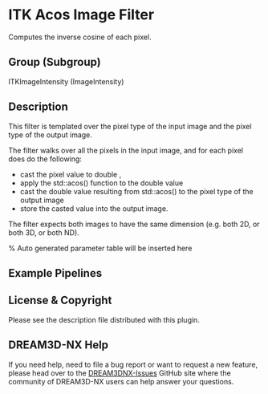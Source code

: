 # ITK Acos Image Filter

Computes the inverse cosine of each pixel.

## Group (Subgroup)

ITKImageIntensity (ImageIntensity)

## Description

This filter is templated over the pixel type of the input image and the pixel type of the output image.

The filter walks over all the pixels in the input image, and for each pixel does do the following:

- cast the pixel value to double ,
- apply the std::acos() function to the double value
- cast the double value resulting from std::acos() to the pixel type of the output image
- store the casted value into the output image.

The filter expects both images to have the same dimension (e.g. both 2D, or both 3D, or both ND).

% Auto generated parameter table will be inserted here

## Example Pipelines

## License & Copyright

Please see the description file distributed with this plugin.

## DREAM3D-NX Help

If you need help, need to file a bug report or want to request a new feature, please head over to the [DREAM3DNX-Issues](https://github.com/BlueQuartzSoftware/DREAM3DNX-Issues/discussions) GitHub site where the community of DREAM3D-NX users can help answer your questions.
